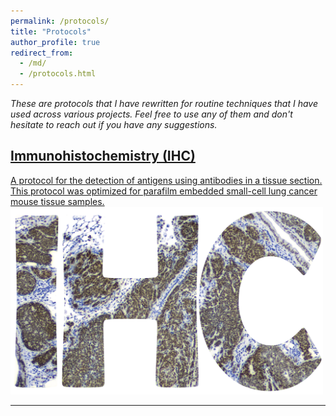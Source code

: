 ```yaml
---
permalink: /protocols/
title: "Protocols"
author_profile: true
redirect_from:
  - /md/
  - /protocols.html
---
```


<em>These are protocols that I have rewritten for routine techniques that I have used across various projects. Feel free to use any of them and don't hesitate to reach out if you have any suggestions.</em>

<h2><a href="https://github.com/davidkastner" target="_blank">Immunohistochemistry (IHC)</a></h2>
<a href="https://github.com/davidkastner" target="_blank">
A protocol for the detection of antigens using antibodies in a tissue section. This protocol was optimized for parafilm embedded small-cell lung cancer mouse tissue samples.<br/>
<img src='/images/IHC.png' width='500' height='300'>
</a> 
<hr class="styled-hr" style="width:100%;">

